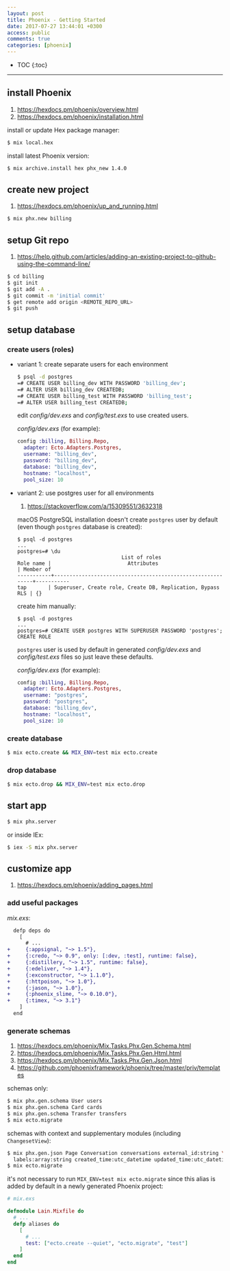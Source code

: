 ```yaml
---
layout: post
title: Phoenix - Getting Started
date: 2017-07-27 13:44:01 +0300
access: public
comments: true
categories: [phoenix]
---
```


<!-- more -->

* TOC
{:toc}
<hr>

install Phoenix
---------------

1. <https://hexdocs.pm/phoenix/overview.html>
2. <https://hexdocs.pm/phoenix/installation.html>

install or update Hex package manager:

```sh
$ mix local.hex
```

install latest Phoenix version:

```sh
$ mix archive.install hex phx_new 1.4.0
```

create new project
------------------

1. <https://hexdocs.pm/phoenix/up_and_running.html>

```sh
$ mix phx.new billing
```

setup Git repo
---------------

1. <https://help.github.com/articles/adding-an-existing-project-to-github-using-the-command-line/>

```sh
$ cd billing
$ git init
$ git add -A .
$ git commit -m 'initial commit'
$ get remote add origin <REMOTE_REPO_URL>
$ git push
```

setup database
---------------

### create users (roles)

- variant 1: create separate users for each environment

  ```sh
  $ psql -d postgres
  =# CREATE USER billing_dev WITH PASSWORD 'billing_dev';
  =# ALTER USER billing_dev CREATEDB;
  =# CREATE USER billing_test WITH PASSWORD 'billing_test';
  =# ALTER USER billing_test CREATEDB;
  ```

  edit _config/dev.exs_ and _config/test.exs_ to use created users.

  _config/dev.exs_ (for example):

  ```elixir
  config :billing, Billing.Repo,
    adapter: Ecto.Adapters.Postgres,
    username: "billing_dev",
    password: "billing_dev",
    database: "billing_dev",
    hostname: "localhost",
    pool_size: 10
  ```

- variant 2: use postgres user for all environments

  1. <https://stackoverflow.com/a/15309551/3632318>

  macOS PostgreSQL installation doesn't create `postgres` user by default
  (even though `postgres` database is created):

  ```
  $ psql -d postgres
  ...
  postgres=# \du
                                    List of roles
  Role name |                         Attributes                         | Member of
  -----------+------------------------------------------------------------+-----------
  tap       | Superuser, Create role, Create DB, Replication, Bypass RLS | {}
  ```

  create him manually:

  ```
  $ psql -d postgres
  ...
  postgres=# CREATE USER postgres WITH SUPERUSER PASSWORD 'postgres';
  CREATE ROLE
  ```

  `postgres` user is used by default in generated _config/dev.exs_ and
  _config/test.exs_ files so just leave these defaults.

  _config/dev.exs_ (for example):

  ```elixir
  config :billing, Billing.Repo,
    adapter: Ecto.Adapters.Postgres,
    username: "postgres",
    password: "postgres",
    database: "billing_dev",
    hostname: "localhost",
    pool_size: 10
  ```

### create database

```sh
$ mix ecto.create && MIX_ENV=test mix ecto.create
```

### drop database

```sh
$ mix ecto.drop && MIX_ENV=test mix ecto.drop
```

start app
---------

```sh
$ mix phx.server
```

or inside IEx:

```sh
$ iex -S mix phx.server
```

customize app
-------------

1. <https://hexdocs.pm/phoenix/adding_pages.html>

### add useful packages

_mix.exs_:

```diff
  defp deps do
    [
      # ...
+     {:appsignal, "~> 1.5"},
+     {:credo, "~> 0.9", only: [:dev, :test], runtime: false},
+     {:distillery, "~> 1.5", runtime: false},
+     {:edeliver, "~> 1.4"},
+     {:exconstructor, "~> 1.1.0"},
+     {:httpoison, "~> 1.0"},
+     {:jason, "~> 1.0"},
+     {:phoenix_slime, "~> 0.10.0"},
+     {:timex, "~> 3.1"}
    ]
  end
```

### generate schemas

1. <https://hexdocs.pm/phoenix/Mix.Tasks.Phx.Gen.Schema.html>
2. <https://hexdocs.pm/phoenix/Mix.Tasks.Phx.Gen.Html.html>
3. <https://hexdocs.pm/phoenix/Mix.Tasks.Phx.Gen.Json.html>
4. <https://github.com/phoenixframework/phoenix/tree/master/priv/templates>

schemas only:

```sh
$ mix phx.gen.schema User users
$ mix phx.gen.schema Card cards
$ mix phx.gen.schema Transfer transfers
$ mix ecto.migrate
```

schemas with context and supplementary modules (including `ChangesetView`):

```sh
$ mix phx.gen.json Page Conversation conversations external_id:string \
  labels:array:string created_time:utc_datetime updated_time:utc_datetime
$ mix ecto.migrate
```

it's not necessary to run `MIX_ENV=test mix ecto.migrate` since this alias
is added by default in a newly generated Phoenix project:

```elixir
# mix.exs

defmodule Lain.Mixfile do
  # ...
  defp aliases do
    [
      # ...
      test: ["ecto.create --quiet", "ecto.migrate", "test"]
    ]
  end
end
```
